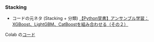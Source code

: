 ### Stacking

- コードの元ネタ (Stacking + 分類)
[【Python覚書】アンサンブル学習：XGBoost、LightGBM、CatBoostを組み合わせる（その２）](https://potesara-tips.com/ensemble-stacking/#toc13https://potesara-tips.com/ensemble-stacking/#toc13)  

Colab の[コード](https://colab.research.google.com/drive/1tFR3fd6xfM9DNBncBYtjVbM8MBxJ62vA?usp=sharing)  